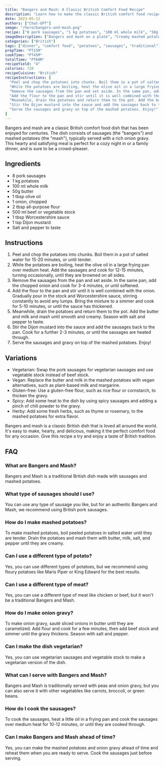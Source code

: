 ```yaml
---
title: "Bangers and Mash: A Classic British Comfort Food Recipe"
description: "Learn how to make the classic British comfort food recipe of bangers and mash with this easy-to-follow recipe. Perfect for a cozy night in or a family dinner, this dish is sure to be a crowd-pleaser."
date: 2023-05-12
authors: ["Chat-GPT"]
image: "/hero/bangers-and-mash.png"
recipe: ["8 pork sausages", "1 kg potatoes", "100 ml whole milk", "50g butter", "1 tbsp olive oil", "1 onion", "2 tbsp all-purpose flour", "500 ml beef or vegetable stock", "1 tbsp Worcestershire sauce", "1 tsp Dijon mustard", "Salt and pepper to taste"]
imageDescription: ["Bangers and mash on a plate", "Creamy mashed potatoes and browned sausages", "Comfort food at its finest", "A hearty and satisfying meal"]
categories: ["British"]
tags: ["dinner", "comfort food", "potatoes", "sausages", "traditional"]
prepTime: "PT15M"
cookTime: "PT45M"
totalTime: "PT60M"
recipeYield: "4"
calories: 720
recipeCuisine: "British"
recipeInstructions: [
  "Peel and chop the potatoes into chunks. Boil them in a pot of salted water for 15-20 minutes, or until tender.",
  "While the potatoes are boiling, heat the olive oil in a large frying pan over medium heat. Add the sausages and cook for 12-15 minutes, turning occasionally, until they are browned on all sides.",
  "Remove the sausages from the pan and set aside. In the same pan, add the chopped onion and cook for 3-4 minutes, or until softened.",
  "Add the flour to the pan and stir until it is well combined with the onion. Gradually pour in the stock and Worcestershire sauce, stirring constantly to avoid any lumps. Bring the mixture to a simmer and cook for 5-10 minutes, or until the sauce has thickened.",
  "Meanwhile, drain the potatoes and return them to the pot. Add the butter and milk and mash until smooth and creamy. Season with salt and pepper to taste.",
  "Stir the Dijon mustard into the sauce and add the sausages back to the pan. Cook for a further 2-3 minutes, or until the sausages are heated through.",
  "Serve the sausages and gravy on top of the mashed potatoes. Enjoy!"
]
---
```


Bangers and mash are a classic British comfort food dish that has been enjoyed for centuries. The dish consists of sausages (the "bangers") and mashed potatoes (the "mash"), typically served with a rich onion gravy. This hearty and satisfying meal is perfect for a cozy night in or a family dinner, and is sure to be a crowd-pleaser.

## Ingredients

- 8 pork sausages
- 1 kg potatoes
- 100 ml whole milk
- 50g butter
- 1 tbsp olive oil
- 1 onion, chopped
- 2 tbsp all-purpose flour
- 500 ml beef or vegetable stock
- 1 tbsp Worcestershire sauce
- 1 tsp Dijon mustard
- Salt and pepper to taste

## Instructions

1. Peel and chop the potatoes into chunks. Boil them in a pot of salted water for 15-20 minutes, or until tender.
2. While the potatoes are boiling, heat the olive oil in a large frying pan over medium heat. Add the sausages and cook for 12-15 minutes, turning occasionally, until they are browned on all sides.
3. Remove the sausages from the pan and set aside. In the same pan, add the chopped onion and cook for 3-4 minutes, or until softened.
4. Add the flour to the pan and stir until it is well combined with the onion. Gradually pour in the stock and Worcestershire sauce, stirring constantly to avoid any lumps. Bring the mixture to a simmer and cook for 5-10 minutes, or until the sauce has thickened.
5. Meanwhile, drain the potatoes and return them to the pot. Add the butter and milk and mash until smooth and creamy. Season with salt and pepper to taste.
6. Stir the Dijon mustard into the sauce and add the sausages back to the pan. Cook for a further 2-3 minutes, or until the sausages are heated through.
7. Serve the sausages and gravy on top of the mashed potatoes. Enjoy!

## Variations

- Vegetarian: Swap the pork sausages for vegetarian sausages and use vegetable stock instead of beef stock.
- Vegan: Replace the butter and milk in the mashed potatoes with vegan alternatives, such as plant-based milk and margarine.
- Gluten-free: Use a gluten-free flour, such as rice flour or cornstarch, to thicken the gravy.
- Spicy: Add some heat to the dish by using spicy sausages and adding a pinch of chili powder to the gravy.
- Herby: Add some fresh herbs, such as thyme or rosemary, to the mashed potatoes for extra flavor.

Bangers and mash is a classic British dish that is loved all around the world. It's easy to make, hearty, and delicious, making it the perfect comfort food for any occasion. Give this recipe a try and enjoy a taste of British tradition.

## FAQ

### What are Bangers and Mash?

Bangers and Mash is a traditional British dish made with sausages and mashed potatoes.

### What type of sausages should I use?

You can use any type of sausage you like, but for an authentic Bangers and Mash, we recommend using British pork sausages.

### How do I make mashed potatoes?

To make mashed potatoes, boil peeled potatoes in salted water until they are tender. Drain the potatoes and mash them with butter, milk, salt, and pepper until they are creamy.

### Can I use a different type of potato?

Yes, you can use different types of potatoes, but we recommend using floury potatoes like Maris Piper or King Edward for the best results.

### Can I use a different type of meat?

Yes, you can use a different type of meat like chicken or beef, but it won't be a traditional Bangers and Mash.

### How do I make onion gravy?

To make onion gravy, sauté sliced onions in butter until they are caramelized. Add flour and cook for a few minutes, then add beef stock and simmer until the gravy thickens. Season with salt and pepper.

### Can I make the dish vegetarian?

Yes, you can use vegetarian sausages and vegetable stock to make a vegetarian version of the dish.

### What can I serve with Bangers and Mash?

Bangers and Mash is traditionally served with peas and onion gravy, but you can also serve it with other vegetables like carrots, broccoli, or green beans.

### How do I cook the sausages?

To cook the sausages, heat a little oil in a frying pan and cook the sausages over medium heat for 10-12 minutes, or until they are cooked through.

### Can I make Bangers and Mash ahead of time?

Yes, you can make the mashed potatoes and onion gravy ahead of time and reheat them when you are ready to serve. Cook the sausages just before serving.